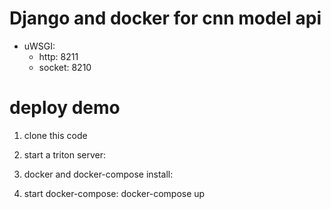 # Django and docker for cnn model api

- uWSGI:
  - http: 8211
  - socket: 8210

# deploy demo

1. clone this code

2. start a triton server:

3. docker and docker-compose install:

4. start docker-compose:
        docker-compose up
